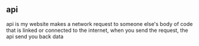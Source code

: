 ## api
api is my website makes a network request to someone else's body of code that is linked or connected to the internet, when you send the request, the api send you back data